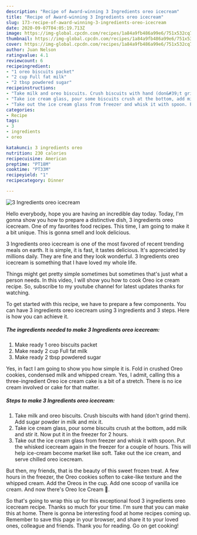 ```yaml
---
description: "Recipe of Award-winning 3 Ingredients oreo icecream"
title: "Recipe of Award-winning 3 Ingredients oreo icecream"
slug: 173-recipe-of-award-winning-3-ingredients-oreo-icecream
date: 2020-09-07T04:05:19.713Z
image: https://img-global.cpcdn.com/recipes/1a84a9fb486a99e6/751x532cq70/3-ingredients-oreo-icecream-recipe-main-photo.jpg
thumbnail: https://img-global.cpcdn.com/recipes/1a84a9fb486a99e6/751x532cq70/3-ingredients-oreo-icecream-recipe-main-photo.jpg
cover: https://img-global.cpcdn.com/recipes/1a84a9fb486a99e6/751x532cq70/3-ingredients-oreo-icecream-recipe-main-photo.jpg
author: Juan Nelson
ratingvalue: 4.1
reviewcount: 6
recipeingredient:
- "1 oreo biscuits packet"
- "2 cup Full fat milk"
- "2 tbsp powdered sugar"
recipeinstructions:
- "Take milk and oreo biscuits. Crush biscuits with hand (don&#39;t grind them). Add sugar powder in milk and mix it."
- "Take ice cream glass, pour some biscuits crush at the bottom, add milk and stir it. Now put it in the freezer for 2 hours."
- "Take out the ice cream glass from freezer and whisk it with spoon. Put the whisked icecream again in the freezer for a couple of hours. This will help ice-cream become market like soft. Take out the ice cream, and serve chilled oreo icecream."
categories:
- Recipe
tags:
- 3
- ingredients
- oreo

katakunci: 3 ingredients oreo 
nutrition: 230 calories
recipecuisine: American
preptime: "PT18M"
cooktime: "PT33M"
recipeyield: "1"
recipecategory: Dinner

---
```



![3 Ingredients oreo icecream](https://img-global.cpcdn.com/recipes/1a84a9fb486a99e6/751x532cq70/3-ingredients-oreo-icecream-recipe-main-photo.jpg)

Hello everybody, hope you are having an incredible day today. Today, I'm gonna show you how to prepare a distinctive dish, 3 ingredients oreo icecream. One of my favorites food recipes. This time, I am going to make it a bit unique. This is gonna smell and look delicious.

3 Ingredients oreo icecream is one of the most favored of recent trending meals on earth. It is simple, it is fast, it tastes delicious. It's appreciated by millions daily. They are fine and they look wonderful. 3 Ingredients oreo icecream is something that I have loved my whole life.

Things might get pretty simple sometimes but sometimes that&#39;s just what a person needs. In this video, I will show you how to cook Oreo ice cream recipe. So, subscribe to my youtube channel for latest updates thanks for watching.


To get started with this recipe, we have to prepare a few components. You can have 3 ingredients oreo icecream using 3 ingredients and 3 steps. Here is how you can achieve it.

<!--inarticleads1-->

##### The ingredients needed to make 3 Ingredients oreo icecream:

1. Make ready 1 oreo biscuits packet
1. Make ready 2 cup Full fat milk
1. Make ready 2 tbsp powdered sugar


Yes, in fact I am going to show you how simple it is. Fold in crushed Oreo cookies, condensed milk and whipped cream. Yes, I admit, calling this a three-ingredient Oreo ice cream cake is a bit of a stretch. There is no ice cream involved or cake for that matter. 

<!--inarticleads2-->

##### Steps to make 3 Ingredients oreo icecream:

1. Take milk and oreo biscuits. Crush biscuits with hand (don&#39;t grind them). Add sugar powder in milk and mix it.
1. Take ice cream glass, pour some biscuits crush at the bottom, add milk and stir it. Now put it in the freezer for 2 hours.
1. Take out the ice cream glass from freezer and whisk it with spoon. Put the whisked icecream again in the freezer for a couple of hours. This will help ice-cream become market like soft. Take out the ice cream, and serve chilled oreo icecream.


But then, my friends, that is the beauty of this sweet frozen treat. A few hours in the freezer, the Oreo cookies soften to cake-like texture and the whipped cream. Add the Oreos in the cup. Add one scoop of vanilla ice cream. And now there&#39;s Oreo Ice Cream 🍦. 

So that's going to wrap this up for this exceptional food 3 ingredients oreo icecream recipe. Thanks so much for your time. I'm sure that you can make this at home. There is gonna be interesting food at home recipes coming up. Remember to save this page in your browser, and share it to your loved ones, colleague and friends. Thank you for reading. Go on get cooking!
